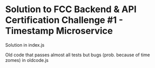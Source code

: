 # Solution to FCC Backend & API Certification Challenge #1 - Timestamp Microservice

Solution in index.js


Old code that passes almost all tests but bugs (prob. because of time zomes) in oldcode.js
